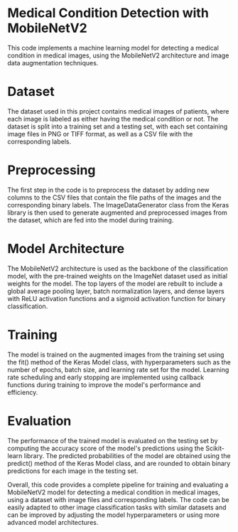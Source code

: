 # Medical Condition Detection with MobileNetV2
This code implements a machine learning model for detecting a medical condition in medical images, using the MobileNetV2 architecture and image data augmentation techniques.

# Dataset
The dataset used in this project contains medical images of patients, where each image is labeled as either having the medical condition or not. The dataset is split into a training set and a testing set, with each set containing image files in PNG or TIFF format, as well as a CSV file with the corresponding labels.

# Preprocessing
The first step in the code is to preprocess the dataset by adding new columns to the CSV files that contain the file paths of the images and the corresponding binary labels. The ImageDataGenerator class from the Keras library is then used to generate augmented and preprocessed images from the dataset, which are fed into the model during training.

# Model Architecture
The MobileNetV2 architecture is used as the backbone of the classification model, with the pre-trained weights on the ImageNet dataset used as initial weights for the model. The top layers of the model are rebuilt to include a global average pooling layer, batch normalization layers, and dense layers with ReLU activation functions and a sigmoid activation function for binary classification.

# Training
The model is trained on the augmented images from the training set using the fit() method of the Keras Model class, with hyperparameters such as the number of epochs, batch size, and learning rate set for the model. Learning rate scheduling and early stopping are implemented using callback functions during training to improve the model's performance and efficiency.

# Evaluation
The performance of the trained model is evaluated on the testing set by computing the accuracy score of the model's predictions using the Scikit-learn library. The predicted probabilities of the model are obtained using the predict() method of the Keras Model class, and are rounded to obtain binary predictions for each image in the testing set.

Overall, this code provides a complete pipeline for training and evaluating a MobileNetV2 model for detecting a medical condition in medical images, using a dataset with image files and corresponding labels. The code can be easily adapted to other image classification tasks with similar datasets and can be improved by adjusting the model hyperparameters or using more advanced model architectures.
